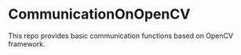 # CommunicationOnOpenCV
This repo provides basic communication functions based on OpenCV framework.
